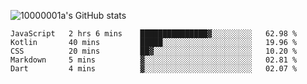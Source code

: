![10000001a's GitHub stats](https://github-readme-stats.vercel.app/api?username=10000001a&show_icons=true&theme=onedark&count_private=true)

<!-- [![Top Langs](https://github-readme-stats.vercel.app/api/top-langs/?username=10000001a&layout=compact&theme=onedark&langs_count=5)](https://github.com/anuraghazra/github-readme-stats) -->
<!--
**10000001a/10000001a** is a ✨ _special_ ✨ repository because its `README.md` (this file) appears on your GitHub profile.

Here are some ideas to get you started:

- 🔭 I’m currently working on ...
- 🌱 I’m currently learning ...
- 👯 I’m looking to collaborate on ...
- 🤔 I’m looking for help with ...
- 💬 Ask me about ...
- 📫 How to reach me: ...
- 😄 Pronouns: ...
- ⚡ Fun fact: ...
-->

<!--START_SECTION:waka-->

```text
JavaScript   2 hrs 6 mins    ███████████████▓░░░░░░░░░   62.98 %
Kotlin       40 mins         █████░░░░░░░░░░░░░░░░░░░░   19.96 %
CSS          20 mins         ██▓░░░░░░░░░░░░░░░░░░░░░░   10.20 %
Markdown     5 mins          ▓░░░░░░░░░░░░░░░░░░░░░░░░   02.81 %
Dart         4 mins          ▓░░░░░░░░░░░░░░░░░░░░░░░░   02.07 %
```

<!--END_SECTION:waka-->
